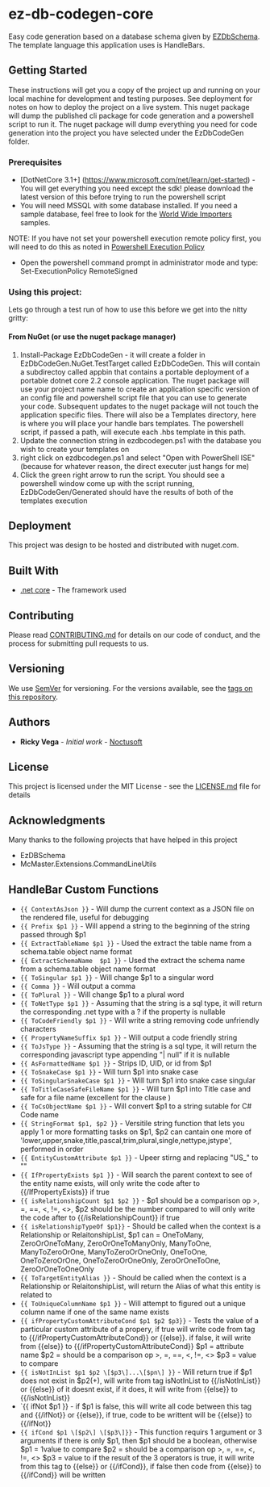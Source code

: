 # ez-db-codegen-core
Easy code generation based on a database schema given by [EZDbSchema](https://github.com/rvegajr/ez-db-schema-core).  The template language this application uses is HandleBars. 

## Getting Started

These instructions will get you a copy of the project up and running on your local machine for development and testing purposes. See deployment for notes on how to deploy the project on a live system. This nuget package will dump the published cli package for code generation and a powershell script to run it.  The nuget package will dump everything you need for code generation into the project you have selected under the EzDbCodeGen folder.    

### Prerequisites
* [DotNetCore 3.1+] (https://www.microsoft.com/net/learn/get-started) - You will get everything you need except the sdk!  please download the latest version of this before trying to run the powershell script
* You will need MSSQL with some database installed.  If you need a sample database,  feel free to look for the [World Wide Importers](https://github.com/Microsoft/sql-server-samples/releases/tag/wide-world-importers-v1.0) samples.

NOTE:  If you have not set your powershell execution remote policy first,  you will need to do this as noted in [Powershell Execution Policy](https://www.pdq.com/blog/powershell-how-to-write-your-first-powershell-script/)
* Open the powershell command prompt in administrator mode and type:
Set-ExecutionPolicy RemoteSigned

### Using this project:

Lets go through a test run of how to use this before we get into the nitty gritty:
####  From NuGet (or use the nuget package manager)

1. Install-Package EzDbCodeGen  - it will create a folder in EzDbCodeGen.NuGet.TestTarget called EzDbCodeGen.  This will contain a subdirectoy called appbin that contains a portable deployment of a portable dotnet core 2.2 console application. The nuget package will use your project name name to create an application specific version of an config file and powershell script file that you can use to generate your code.   Subsequent updates to the nuget package will not touch the application specific files.  There will also be a Templates directory, here is where you will place your handle bars templates.  The powershell script, if passed a path, will execute each .hbs template in this path.
2. Update the connection string in ezdbcodegen.ps1 with the database you wish to create your templates on
3. right click on ezdbcodegen.ps1 and select "Open with PowerShell ISE" (because for whatever reason,  the direct executer just hangs for me)
4. Click the green right arrow to run the script.  You should see a powershell window come up with the script running,  EzDbCodeGen/Generated should have the results of both of the templates execution

## Deployment

This project was design to be hosted and distributed with nuget.com.

## Built With

* [.net core](https://www.microsoft.com/net/learn/get-started) - The framework used

## Contributing

Please read [CONTRIBUTING.md](https://gist.github.com/rvegajr/651875c08acb76009e563db128f33e7e) for details on our code of conduct, and the process for submitting pull requests to us.

## Versioning

We use [SemVer](http://semver.org/) for versioning. For the versions available, see the [tags on this repository](https://github.com/rvegajr/tags). 

## Authors

* **Ricky Vega** - *Initial work* - [Noctusoft](https://github.com/rvegajr)

## License

This project is licensed under the MIT License - see the [LICENSE.md](LICENSE.md) file for details

## Acknowledgments

Many thanks to the following projects that have helped in this project
* EzDBSchema 
* McMaster.Extensions.CommandLineUtils

## HandleBar Custom Functions

* `{{ ContextAsJson }}` - Will dump the current context as a JSON file on the rendered file,  useful for debugging
* `{{ Prefix $p1 }}` - Will append a string to the beginning of the string passed through $p1
* `{{ ExtractTableName $p1 }}` - Used the extract the table name from a schema.table object name format
* `{{ ExtractSchemaName  $p1 }}` - Used the extract the schema name from a schema.table object name format
* `{{ ToSingular $p1 }}` -  Will change $p1 to a singular word
* `{{ Comma }}` -  Will output a comma 
* `{{ ToPlural }}` - Will change $p1 to a plural word
* `{{ ToNetType $p1 }}` - Assuming that the string is a sql type, it will return the corresponding .net type with a ? if the property is nullable
* `{{ ToCodeFriendly $p1 }}` - Will write a string removing code unfriendly characters
* `{{ PropertyNameSuffix $p1 }}` - Will output a code friendly string 
* `{{ ToJsType }}` -  Assuming that the string is a sql type, it will return the corresponding javascript type appending "| null" if it is nullable
* `{{ AsFormattedName $p1 }}` -  Strips ID, UID, or id from $p1 
* `{{ ToSnakeCase $p1 }}` - Will turn $p1 into snake case
* `{{ ToSingularSnakeCase $p1 }}` -  Will turn $p1 into snake case singular
* `{{ ToTitleCaseSafeFileName $p1 }}` -  Will turn $p1 into Title case and safe for a file name (excellent for the <FILE/> clause )
* `{{ ToCsObjectName $p1 }}` - Will convert $p1 to a string sutable for C# Code name
* `{{ StringFormat $p1, $p2 }}` - Versitile string function that lets you apply 1 or more formatting tasks on $p1, $p2 can cantain one more of 'lower,upper,snake,title,pascal,trim,plural,single,nettype,jstype', performed in order 
* `{{ EntityCustomAttribute $p1 }}` - Upeer stirng and replacing "US_" to ""
* `{{ IfPropertyExists $p1 }}` - Will search the parent context to see of the entity name exists,  will only write the code after to {{/IfPropertyExists}} if true
* `{{ isRelationshipCount $p1 $p2 }}` - $p1 should be a comparison op >, =, ==, <, !=, <>,  $p2 should be the number compared to
    will only write the code after to {{/isRelationshipCount}} if true
* `{{ isRelationshipTypeOf $p1}}` - Should be called when the context is a Relationship or RelaitonshipList, 
    $p1 can = OneToMany, ZeroOrOneToMany, ZeroOrOneToManyOnly, ManyToOne, ManyToZeroOrOne, ManyToZeroOrOneOnly, OneToOne, OneToZeroOrOne, OneToZeroOrOneOnly, ZeroOrOneToOne, ZeroOrOneToOneOnly  
* `{{ ToTargetEntityAlias }}` -  Should be called when the context is a Relationship or RelaitonshipList, will return the Alias of what this entity is related to
* `{{ ToUniqueColumnName $p1 }}` - Will attempt to figured out a unique column name if one of the same name exists 
* `{{ ifPropertyCustomAttributeCond $p1 $p2 $p3}}` - Tests the value of a particular custom attribute of a propery, if true will write code from tag to {{/ifPropertyCustomAttributeCond}} or {{else}}. if false, it will write from {{else}} to {{/ifPropertyCustomAttributeCond}}
    $p1 = attribute name
    $p2 = should be a comparison op >, =, ==, <, !=, <> 
    $p3 = value to compare
* `{{ isNotInList $p1 $p2 \[$p3\]...\[$pn\] }}` - Will return true if $p1 does not exist in $p2(+),  will write from tag isNotInList to {{/isNotInList}} or {{else}} of it doesnt exist, if it does, it will write from {{else}} to  {{/isNotInList}}
* `{{ ifNot $p1 }} - if $p1 is false, this will write all code between this tag and {{/ifNot}} or {{else}}, if true, code to be writtent will be {{else}} to {{/ifNot}}
* `{{ ifCond $p1 \[$p2\] \[$p3\]}}` - This function requirs 1 argument or 3 arguments
if there is only $p1, then $p1 should be a boolean, otherwise 
    $p1 = 1value to compare
    $p2 = should be a comparison op >, =, ==, <, !=, <> 
    $p3 = value to
if the result of the 3 operators is true, it will write from this tag to {{else}} or {{/ifCond}}, if false then code from {{else}} to {{/ifCond}} will be written 
